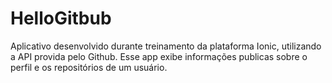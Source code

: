 # HelloGitbub
Aplicativo desenvolvido durante treinamento da plataforma Ionic, utilizando a API provida pelo Github. Esse app exibe informações publicas sobre o perfil e os repositórios de um usuário.

